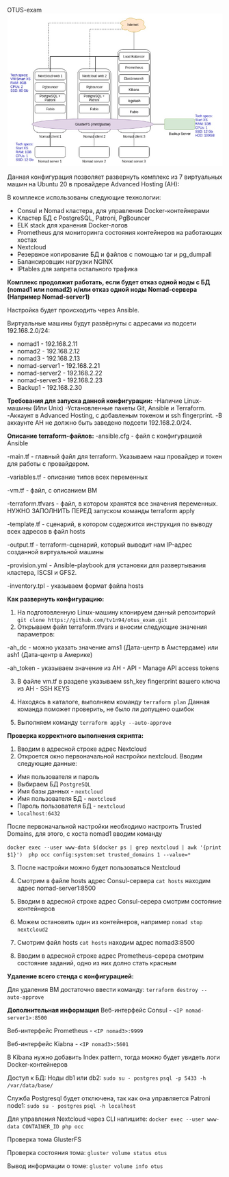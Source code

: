 OTUS-exam
![Image alt](https://github.com/tv1n94/otus_exam/blob/master/otus_exam.jpg)

Данная конфигурация позволяет развернуть комплекс из 7 виртуальных машин на Ubuntu 20 в провайдере Advanced Hosting (AH):

В комплексе использованы следующие технологии:
- Consul и Nomad кластера, для управления Docker-контейнерами
- Кластер БД с PostgreSQL, Patroni, PgBouncer
- ELK stack для хранения Docker-логов
- Prometheus для мониторинга состояния контейнеров на работающих хостах
- Nextcloud
- Резервное копирование БД и файлов с помощью tar и pg_dumpall
- Балансировщик нагрузки NGINX
- IPtables для запрета остального трафика

**Комплекс продолжит работать, если будет отказ одной ноды с БД (nomad1 или nomad2) и/или отказ одной ноды Nomad-сервера (Например Nomad-server1)**

Настройка будет происходить через Ansible. 

Виртуальные машины будут развёрнуты с адресами из подсети 192.168.2.0/24:
- nomad1        - 192.168.2.11
- nomad2        - 192.168.2.12
- nomad3        - 192.168.2.13
- nomad-server1 - 192.168.2.21
- nomad-server2 - 192.168.2.22
- nomad-server3 - 192.168.2.23
- Backup1       - 192.168.2.30

**Требования для запуска данной конфигурации:** 
-Наличие Linux-машины (Или Unix)
-Установленные пакеты Git, Ansible и Terraform.
-Аккаунт в Advanced Hosting, c добавленым токеном и ssh fingerprint. 
-В аккаунте AH не должно быть заведено подсети 192.168.2.0/24. 


**Описание terraform-файлов:**
-ansible.cfg - файл с конфигурацией Ansible

-main.tf - главный файл для terraform. Указываем наш провайдер и токен для работы с провайдером. 

-variables.tf - описание типов всех переменных

-vm.tf - файл, с описанием ВМ

-terraform.tfvars - файл, в котором хранятся все значения переменных. НУЖНО ЗАПОЛНИТЬ ПЕРЕД запуском команды terraform apply

-template.tf - сценарий, в котором содержится инструкция по выводу всех адресов в файл hosts

-output.tf - terraform-сценарий, который выводит нам IP-адрес созданной виртуальной машины

-provision.yml - Ansible-playbook для установки для развертывания кластера, ISCSI и GFS2.

-inventory.tpl - указываем формат файла hosts


**Как развернуть конфигурацию:** 
1) На подготовленную Linux-машину клонируем данный репозиторий `git clone https://github.com/tv1n94/otus_exam.git`
2) Открываем файл terraform.tfvars и вносим следующие значения параметров:

  -ah_dc - можно указать значение ams1 (Дата-центр в Амстердаме) или ash1 (Дата-центр в Америке)

  -ah_token - указываем значение из AH - API - Manage API access tokens

3) В файле vm.tf в разделе указываем ssh_key fingerprint вашего ключа из AH - SSH KEYS

4) Находясь в каталоге, выполняем команду `terraform plan` Данная команда поможет проверить, не было ли допущено ошибок

5) Выполняем команду `terraform apply --auto-approve`


**Проверка корректного выполнения скрипта:**
1) Вводим в адресной строке адрес Nextcloud
2) Откроется окно первоначальной настройки nextcloud. Вводим следующие данные:
- Имя пользователя и пароль
- Выбираем БД `PostgreSQL`
- Имя базы данных - `nextcloud`
- Имя пользователя БД - `nextcloud`
- Пароль пользователя БД - `nextcloud`
- `localhost:6432`

После первоначальной настройки необходимо настроить Trusted Domains, для этого, с хоста nomad1 вводим команду

`docker exec --user www-data $(docker ps | grep nextcloud | awk '{print $1}')  php occ config:system:set trusted_domains 1 --value=*`

3) После настройки можно будет пользоваться Nextcloud


4) Смотрим в файле hosts адрес Consul-сервера `cat hosts` находим адрес nomad-server1:8500
5) Вводим в адресной строке адрес Consul-серера смотрим состояние контейнеров

6) Можем остановить один из контейнеров, например `nomad stop nextcloud2` 
7) Смотрим файл hosts `cat hosts` находим адрес nomad3:8500
8) Вводим в адресной строке адрес Prometheus-серера смотрим состояние заданий, одно из них долно стать красным


**Удаление всего стенда с конфигурацией:**

Для удаления ВМ достаточно ввести команду: `terraform destroy --auto-approve`





**Дополнительная информация**
Веб-интерфейс Consul - `<IP nomad-server1>:8500`

Веб-интерфейс Prometheus - `<IP nomad3>:9999`

Веб-интерфейс Kiabna - `<IP nomad3>:5601`

В Kibanа нужно добавить Index pattern, тогда можно будет увидеть логи Docker-контейнеров

Доступ к БД:
Ноды db1 или db2: 
`sudo su - postgres`
`psql -p 5433 -h /var/data/base/`

Служба Postgresql будет отключена, так как она управляется Patroni
node1: 
`sudo su - postgres`
`psql -h localhost`

Для управления Nextcloud через CLI напишите: `docker exec --user www-data CONTAINER_ID php occ`


Проверка тома GlusterFS

Проверка состояния тома: `gluster volume status otus`

Вывод информации о томе: `gluster volume info otus`